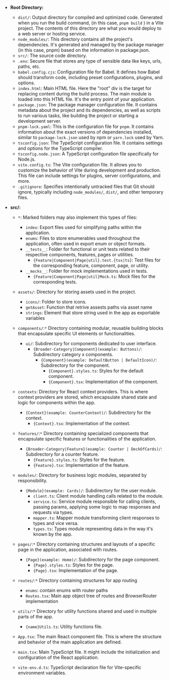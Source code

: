 - **Root Directory:**
  - `dist/`: Output directory for compiled and optimized code. Generated when you run the build command, (in this case, `pnpm build` ) in a Vite project. The contents of this directory are what you would deploy to a web server or hosting service.
  - `node_modules/`: This directory contains all the project's dependencies. It's generated and managed by the package manager (in this case, pnpm) based on the information in package.json.
  - `src/`: The source code directory.
  - `.env`: Secure file that stores any type of sensible data like keys, urls, paths, etc.
  - `babel.config.cjs`: Configuration file for Babel. It defines how Babel should transform code, including preset configurations, plugins, and options.
  - `index.html`: Main HTML file. Here the "root" div is the target for replacing content during the build process. The main module is loaded into this HTML file. It's the entry point of your application.
  - `package.json`: The package manager configuration file. It contains metadata about the project and its dependencies, as well as scripts to run various tasks, like building the project or starting a development server.
  - `pnpm-lock.yaml`: This is the configuration file for `pnpm`. It contains information about the exact versions of dependencies installed, similar to `package-lock.json` used by npm or `yarn.lock` used by Yarn.
  - `tsconfig.json`: The TypeScript configuration file. It contains settings and options for the TypeScript compiler.
  - `tsconfig.node.json`: A TypeScript configuration file specifically for Node.js.
  - `vite.config.ts`: The Vite configuration file. It allows you to customize the behavior of Vite during development and production. This file can include settings for plugins, server configurations, and more.
  - `.gitignore`: Specifies intentionally untracked files that Git should ignore, typically including `node_modules/`, `dist/`, and other temporary files.

- **src/:**
  - `*`: Marked folders may also implement this types of files:
    - `index`: Export files used for simplifying paths within the application.
    - `enums`: Files to store enumerables used throughout the application, often used in export enum or object formats.
    - `__tests__`: Folder for functional or unit tests related to their respective components, features, pages or utilities.
      - `{Feature|Component|Page|util}.test.{tsx|ts}`: Test files for the corresponding feature, component, page, or utility.
    - `__mocks__`: Folder for mock implementations used in tests.
      - `{Feature|Component|Page|util}Mock.ts`: Mock files for the corresponding tests.
  - `assets/`: Directory for storing assets used in the project.
    - `icons/`: Folder to store icons.
    - `getAsset`: Function that retrive assests paths via asset name
    - `strings`: Element that store string used in the app as exportable variables
  - `components/`:`*` Directory containing modular, reusable building blocks that encapsulate specific UI elements or functionalities. 
    - `ui/`: Subdirectory for components dedicated to user interface.
      - `{Broader-Category|Component}(example: Buttons)/`: Subdirectory category x components.
        - `{Component}(example: DefaultButton | DefaultIcon)/`: Subdirectory for the component.
          - `{Component}.styles.ts`: Styles for the default component.
          - `{Component}.tsx`: Implementation of the component.
  - `contexts`: Directory for React context providers. This is where context providers are stored, which encapsulate shared state and logic for components within the app. 
    - `{Context}(example: CounterContext)/`: Subdirectory for the context.
      - `{Context}.tsx`: Implementation of the context.
  - `features/`:`*` Directory containing specialized components that encapsulate specific features or functionalities of the application.
    - `{Broader-Category|Feature}(example: Counter | DeckOfCards)/`: Subdirectory for a counter feature.
      - `{Feature}.styles.ts`: Styles for the feature.
      - `{Feature}.tsx`: Implementation of the feature.
  - `modules/`: Directory for business logic modules, separated by responsibility.
    - `{Module}(example: Cards)/`: Subdirectory for the user module.
      - `client.ts`: Client module handling calls related to the module.
      - `service.ts`: Service module responsible for calling clients, passing params, applying some logic to map responses and requests via types.
      - `mapper.ts`: Mapper module transforming client responses to types and vice versa.
      - `types.ts`: Types module representing data in the way it's known by the app.
  - `pages/`:`*` Directory containing structures and layouts of a specific page in the application, associated with routes.
    - `{Page}(example: Home)/`: Subdirectory for the page component.
      - `{Page}.styles.ts`: Styles for the page.
      - `{Page}.tsx`: Implementation of the page.
  - `routes/`:`*` Directory containing structures for app routing
    - `enums`: contain enums with router paths
    - `Routes.tsx`: Main app object tree of routes and BrowserRouter implementation
  - `utils/`:`*` Directory for utility functions shared and used in multiple parts of the app.
    - `{name}Utils.ts`: Utility functions file.
  
  - `App.tsx`: The main React component file. This is where the structure and behavior of the main application are defined.
  - `main.tsx`: Main TypeScript file. It might include the initialization and configuration of the React application.
  - `vite-env.d.ts`: TypeScript declaration file for Vite-specific environment variables.

